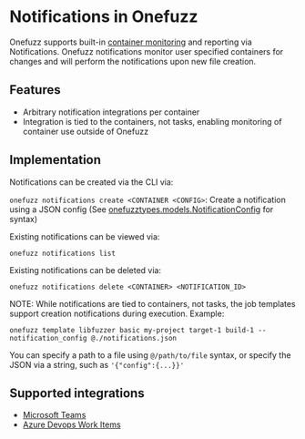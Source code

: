# Notifications in Onefuzz

Onefuzz supports built-in [container monitoring](containers.md) and reporting 
via Notifications.  Onefuzz notifications monitor user specified containers
for changes and will perform the notifications upon new file creation.

## Features

* Arbitrary notification integrations per container
* Integration is tied to the containers, not tasks, enabling monitoring of
  container use outside of Onefuzz

## Implementation

Notifications can be created via the CLI via:

`onefuzz notifications create <CONTAINER <CONFIG>`: Create a notification using a JSON config (See [onefuzztypes.models.NotificationConfig](../src/pytypes/onefuzztypes/models.py)
   for syntax)

Existing notifications can be viewed via:

`onefuzz notifications list`

Existing notifications can be deleted via:

`onefuzz notifications delete <CONTAINER> <NOTIFICATION_ID>`

NOTE: While notifications are tied to containers, not tasks, the job templates support
creation notifications during execution.  Example:

```
onefuzz template libfuzzer basic my-project target-1 build-1 --notification_config @./notifications.json
```

You can specify a path to a file using `@/path/to/file` syntax, or specify the
JSON via a string, such as `'{"config":{...}}'`

## Supported integrations

* [Microsoft Teams](notifications/teams.md)
* [Azure Devops Work Items](notifications/ado.md)